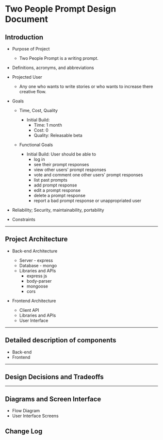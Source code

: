 # Two People Prompt Design Document

## Introduction

* Purpose of Project

  * Two People Prompt is a writing prompt.

* Definitions, acronyms, and abbreviations

* Projected User

  * Any one who wants to write stories or who wants to increase there creative flow.

* Goals

  * Time, Cost, Quality

    * Initial Build:
      * Time: 1 month
      * Cost: 0
      * Quality: Releasable beta

  * Functional Goals
    * Initial Build: User should be able to
      * log in
      * see their prompt responses
      * view other users' prompt responses
      * vote and comment one other users' prompt responses
      * list past prompts
      * add prompt response
      * edit a prompt response
      * delete a prompt response
      * report a bad prompt response or unappropriated user

* Reliability; Security, maintainability, portability

* Constraints

---

## Project Architecture

* Back-end Architecture

  * Server - express
  * Database - mongo
  * Libraries and APIs
    * express js
    * body-parser
    * mongoose
    * cors

* Frontend Architecture
  * Client API
  * Libraries and APIs
  * User Interface

---

## Detailed description of components

* Back-end
* Frontend

---

## Design Decisions and Tradeoffs

---

## Diagrams and Screen Interface

* Flow Diagram
* User Interface Screens

## Change Log
